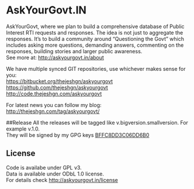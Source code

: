 # AskYourGovt.IN


AskYourGovt, where we plan to build a comprehensive database of Public Interest RTI requests and responses. The idea is not just to aggregate the responses. It’s to build a community around “Questioning the Govt” which includes asking more questions, demanding answers, commenting on the responses, building stories and larger public awareness.  
See more at: http://askyourgovt.in/about


We have multiple synced GIT repositories, use whichever makes sense for you:  
https://bitbucket.org/thejeshgn/askyourgovt  
https://github.com/thejeshgn/askyourgovt    
http://code.thejeshgn.com/askyourgovt    

For latest news you can follow my blog:  
http://thejeshgn.com/tag/askyourgovt/   

##Release
All the releases will be tagged like v.bigversion.smallversion. For example v.1.0.  
They will be signed by my GPG keys [BFFC8DD3C06DD6B0](http://text.thejeshgn.com/BFFC8DD3C06DD6B0.txt)


## License

Code is availabe under GPL v3.  
Data is available under ODbL 1.0 license.   
For details check http://askyourgovt.in/license  
